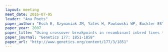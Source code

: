 ```yaml
---
layout: meeting
meet_date: 2016-07-05
leader: "Ana Poets"
paper_author: "Esch E, Szymaniak JM, Yates H, Pawlowski WP, Buckler ES"
paper_year: 2007
paper_title: "Using crossover breakpoints in recombinant inbred lines to identify quantitative trait loci controlling the global recombination frequency"
paper_journal: "Genetics 177: 1851-1858"
paper_url: "http://www.genetics.org/content/177/3/1851"
---
```

